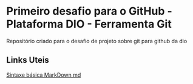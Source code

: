 # Primeiro desafio para o GitHub - Plataforma DIO - Ferramenta Git
Repositório criado para o desafio de projeto sobre git para github da dio

## Links Uteis 
[Sintaxe básica MarkDown md](https://www.markdownguide.org/cheat-sheet/)
